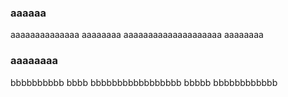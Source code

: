 ### aaaaaa

aaaaaaaaaaaaaa
aaaaaaaa
aaaaaaaaaaaaaaaaaaaa
aaaaaaaa

### aaaaaaaa

bbbbbbbbbb
bbbb
bbbbbbbbbbbbbbbbb
bbbbb
bbbbbbbbbbbb
